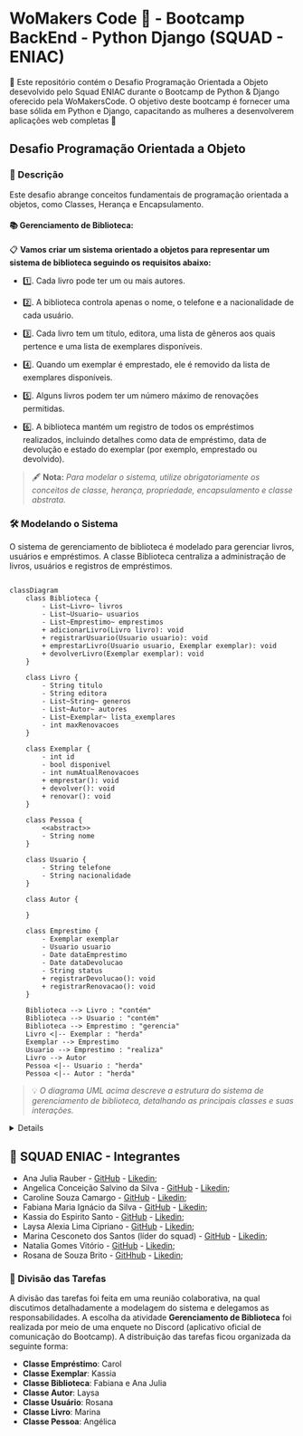# WoMakers Code 🦋 - Bootcamp BackEnd - Python Django (SQUAD - ENIAC)

🦋 Este repositório contém o Desafio Programação Orientada a Objeto desevolvido pelo Squad ENIAC durante o Bootcamp de Python & Django oferecido pela WoMakersCode. O objetivo deste bootcamp é fornecer uma base sólida em Python e Django, capacitando as mulheres a desenvolverem aplicações web completas 🦋


## Desafio Programação Orientada a Objeto

### 📜 Descrição

Este desafio abrange conceitos fundamentais de programação orientada a objetos, como Classes, Herança e Encapsulamento.
  
#### 📚 Gerenciamento de Biblioteca:

📋 **Vamos criar um sistema orientado a objetos para representar um sistema de biblioteca seguindo os requisitos abaixo:**

- 1️⃣. Cada livro pode ter um ou mais autores.

- 2️⃣. A biblioteca controla apenas o nome, o telefone e a nacionalidade de cada usuário.

- 3️⃣. Cada livro tem um título, editora, uma lista de gêneros aos quais pertence e uma lista de exemplares disponíveis.

- 4️⃣. Quando um exemplar é emprestado, ele é removido da lista de exemplares disponíveis.

- 5️⃣. Alguns livros podem ter um número máximo de renovações permitidas.

- 6️⃣. A biblioteca mantém um registro de todos os empréstimos realizados, incluindo detalhes como data de empréstimo, data de devolução e estado do exemplar (por exemplo, emprestado ou devolvido).

> 🖋️ **Nota:**  _Para modelar o sistema, utilize obrigatoriamente os conceitos de classe, herança, propriedade, encapsulamento e classe abstrata._

### 🛠️ Modelando o Sistema

O sistema de gerenciamento de biblioteca é modelado para gerenciar livros, usuários e empréstimos. A classe Biblioteca centraliza a administração de livros, usuários e registros de empréstimos.

```mermaid

classDiagram
    class Biblioteca {
        - List~Livro~ livros
        - List~Usuario~ usuarios
        - List~Emprestimo~ emprestimos
        + adicionarLivro(Livro livro): void
        + registrarUsuario(Usuario usuario): void
        + emprestarLivro(Usuario usuario, Exemplar exemplar): void
        + devolverLivro(Exemplar exemplar): void
    }

    class Livro {
        - String titulo
        - String editora
        - List~String~ generos
        - List~Autor~ autores
        - List~Exemplar~ lista_exemplares
        - int maxRenovacoes
    }

    class Exemplar {
        - int id
        - bool disponivel
        - int numAtualRenovacoes
        + emprestar(): void
        + devolver(): void
        + renovar(): void
    }

    class Pessoa {
        <<abstract>>
        - String nome
    }

    class Usuario {
        - String telefone
        - String nacionalidade
    }

    class Autor {
        
    }

    class Emprestimo {
        - Exemplar exemplar
        - Usuario usuario
        - Date dataEmprestimo
        - Date dataDevolucao
        - String status
        + registrarDevolucao(): void
        + registrarRenovacao(): void
    }

    Biblioteca --> Livro : "contém"
    Biblioteca --> Usuario : "contém"
    Biblioteca --> Emprestimo : "gerencia"
    Livro <|-- Exemplar : "herda"
    Exemplar --> Emprestimo 
    Usuario --> Emprestimo : "realiza"
    Livro --> Autor 
    Pessoa <|-- Usuario : "herda"
    Pessoa <|-- Autor : "herda"

```

> 💡 _O diagrama UML acima descreve a estrutura do sistema de gerenciamento de biblioteca, detalhando as principais classes e suas interações._

<details>


- **Biblioteca**: Gerencia livros, usuários e empréstimos. Permite adicionar livros, registrar usuários e gerenciar o processo de empréstimo e devolução.
- **Livro**: Contém informações como título, editora, gêneros, autores e uma lista de exemplares.
- **Exemplar**: Herda de **Livro** e adiciona atributos para controle de disponibilidade e métodos para emprestar, devolver e renovar.
- **Pessoa** (classe abstrata): Base para as classes **Usuário** e **Autor**, contendo o atributo nome.
- **Usuário**: Herda de **Pessoa** e adiciona informações de contato e nacionalidade.
- **Autor**: Herda de **Pessoa** e lista os livros que escreveu.
- **Empréstimo**: Relaciona um exemplar a um usuário e controla as datas e status do empréstimo.

### Relacionamentos

- **Biblioteca** contém livros e usuários, e gerencia empréstimos.
- Cada livro pode ter múltiplos autores.
- **Exemplar** é um tipo de **Livro** e pode ser emprestado.

</details>


## 👥 SQUAD ENIAC - Integrantes 

- Ana Julia Rauber - [GitHub](https://github.com/anajuliarauber) - [Likedin](https://www.linkedin.com/in/ana-julia-rauber/);
- Angelica Conceição Salvino da Silva - [GitHub](https://github.com/AngelicaSalvino) - [Likedin](https://www.linkedin.com/in/angelica-salvino/);
- Caroline Souza Camargo - [GitHub](https://github.com/Caroline-Camargo) - [Likedin](https://www.linkedin.com/in/caroline-souza-camargo-023b54164/);
- Fabiana Maria Ignácio da Silva - [GitHub](https://github.com/Ignacio-fabianamaria) - [Likedin](https://www.linkedin.com/in/fabianaignacio/);
- Kassia do Espirito Santo - [GitHub](https://github.com/KassiaES) - [Likedin](https://www.linkedin.com/in/kassia-es);
- Laysa Alexia Lima Cipriano - [GitHub](https://github.com/LayCipriano) - [Likedin](https://www.linkedin.com/in/lay-cipriano/);
- Marina Cesconeto dos Santos (líder do squad) - [GitHub](https://github.com/marina6coneto) - [Likedin](https://www.linkedin.com/in/marina-cesconeto-dos-santos-a17563216/);
- Natalia Gomes Vitório - [GitHub]() - [Likedin]();
- Rosana de Souza Brito - [GitHhub](https://github.com/RosanaBrito) - [Likedin](https://www.linkedin.com/in/rosanadesouzabrito/);

### 🤝 Divisão das Tarefas

A divisão das tarefas foi feita em uma reunião colaborativa, na qual discutimos detalhadamente a modelagem do sistema e delegamos as responsabilidades. A escolha da atividade **Gerenciamento de Biblioteca** foi realizada por meio de uma enquete no Discord (aplicativo oficial de comunicação do Bootcamp). A distribuição das tarefas ficou organizada da seguinte forma:

- **Classe Empréstimo**: Carol
- **Classe Exemplar**: Kassia
- **Classe Biblioteca**: Fabiana e Ana Julia
- **Classe Autor**: Laysa
- **Classe Usuário**: Rosana
- **Classe Livro**: Marina
- **Classe Pessoa**: Angélica
